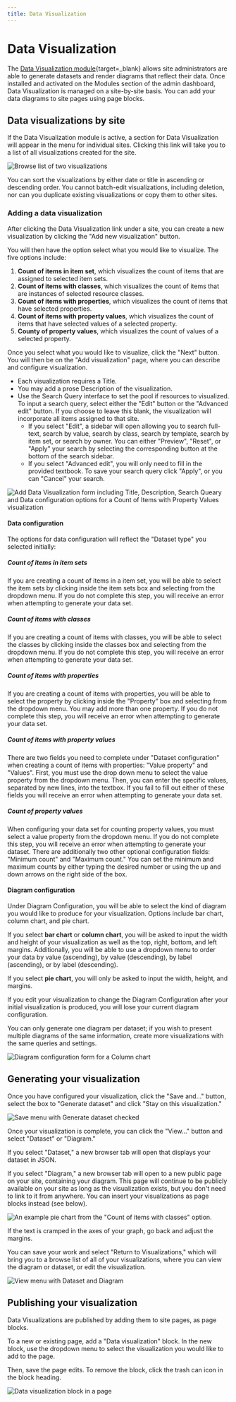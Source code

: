 ```yaml
---
title: Data Visualization
---
```

# Data Visualization

The [Data Visualization module](https://omeka.org/s/modules/Datavis){target=_blank} allows site administrators are able to generate datasets and render diagrams that reflect their data. Once installed and activated on the Modules section of the admin dashboard, Data Visualization is managed on a site-by-site basis. You can add your data diagrams to site pages using page blocks.

## Data visualizations by site
If the Data Visualization module is active, a section for Data Visualization will appear in the menu for individual sites. Clicking this link will take you to a list of all visualizations created for the site. 

![Browse list of two visualizations](../modules/modulesfiles/dataviz_browse.png)

You can sort the visualizations by either date or title in ascending or descending order. You cannot batch-edit visualizations, including deletion, nor can you duplicate existing visualizations or copy them to other sites.

### Adding a data visualization
After clicking the Data Visualization link under a site, you can create a new visualization by clicking the "Add new visualization" button.

You will then have the option select what you would like to visualize. The five options include:

1. **Count of items in item set**, which visualizes the count of items that are assigned to selected item sets.
2. **Count of items with classes**, which visualizes the count of items that are instances of selected resource classes.
3. **Count of items with properties**, which visualizes the count of items that have selected properties.
4. **Count of items with property values**, which visualizes the count of items that have selected values of a selected property.
5. **County of property values**, which visualizes the count of values of a selected property.

Once you select what you would like to visualize, click the "Next" button. You will then be on the "Add visualization" page, where you can describe and configure visualization.

- Each visualization requires a Title.
- You may add a prose Description of the visualization.
- Use the Search Query interface to set the pool if resources to visualized. To input a search query, select either the "Edit" button or the "Advanced edit" button. If you choose to leave this blank, the visualization will incorporate all items assigned to that site.
    - If you select "Edit", a sidebar will open allowing you to search full-text, search by value, search by class, search by template, search by item set, or search by owner. You can either "Preview", "Reset", or "Apply" your search by selecting the corresponding button at the bottom of the search sidebar.
    - If you select "Advanced edit", you will only need to fill in the provided textbook. To save your search query click "Apply", or you can "Cancel" your search.

![Add Data Visualization form including Title, Description, Search Queary and Data configuration options for a Count of Items with Property Values visualization](../modules/modulesfiles/dataviz_editVisualization.png)

#### Data configuration
The options for data configuration will reflect the "Dataset type" you selected initially:

##### Count of items in item sets
If you are creating a count of items in a item set, you will be able to select the item sets by clicking inside the item sets box and selecting from the dropdown menu. If you do not complete this step, you will receive an error when attempting to generate your data set.

##### Count of items with classes
If you are creating a count of items with classes, you will be able to select the classes by clicking inside the classes box and selecting from the dropdown menu. If you do not complete this step, you will receive an error when attempting to generate your data set.

##### Count of items with properties
If you are creating a count of items with properties, you will be able to select the property by clicking inside the "Property" box and selecting from the dropdown menu. You may add more than one property. If you do not complete this step, you will receive an error when attempting to generate your data set.

##### Count of items with property values
There are two fields you need to complete under "Dataset configuration" when creating a count of items with properties: "Value property" and "Values". First, you must use the drop down menu to select the value property from the dropdown menu. Then, you can enter the specific values, separated by new lines, into the textbox. If you fail to fill out either of these fields you will receive an error when attempting to generate your data set.

##### Count of property values
When configuring your data set for counting property values, you must select a value property from the dropdown menu. If you do not complete this step, you will receive an error when attempting to generate your dataset. There are additionally two other optional configuration fields: "Minimum count" and "Maximum count." You can set the minimum and maximum counts by either typing the desired number or using the up and down arrows on the right side of the box.

#### Diagram configuration
Under Diagram Configuration, you will be able to select the kind of diagram you would like to produce for your visualization. Options include bar chart, column chart, and pie chart.

If you select **bar chart** or **column chart**, you will be asked to input the width and height of your visualization as well as the top, right, bottom, and left margins. Additionally, you will be able to use a dropdown menu to order your data by value (ascending), by value (descending), by label (ascending), or by label (descending).

If you select **pie chart**, you will only be asked to input the width, height, and margins.

If you edit your visualization to change the Diagram Configuration after your initial visualization is produced, you will lose your current diagram configuration.

You can only generate one diagram per dataset; if you wish to present multiple diagrams of the same information, create more visualizations with the same queries and settings.

![Diagram configuration form for a Column chart](../modules/modulesfiles/dataviz_diagramConfig.png)

## Generating your visualization
Once you have configured your visualization, click the "Save and..." button, select the box to "Generate dataset" and click "Stay on this visualization."

![Save menu with Generate dataset checked](../modules/modulesfiles/dataviz_saveGenerate.png)

Once your visualization is complete, you can click the "View..." button and select "Dataset" or "Diagram."

If you select "Dataset," a new browser tab will open that displays your dataset in JSON.

If you select "Diagram," a new browser tab will open to a new public page on your site, containing your diagram. This page will continue to be publicly available on your site as long as the visualization exists, but you don't need to link to it from anywhere. You can insert your visualizations as page blocks instead (see below).

![An example pie chart from the "Count of items with classes" option.](modulesfiles/dataViz_piechart.png)

If the text is cramped in the axes of your graph, go back and adjust the margins.

You can save your work and select "Return to Visualizations," which will bring you to a browse list of all of your visualizations, where you can view the diagram or dataset, or edit the visualization.

![View menu with Dataset and Diagram](../modules/modulesfiles/dataviz_viewMenu.png)

## Publishing your visualization
Data Visualizations are published by adding them to site pages, as page blocks.

To a new or existing page, add a "Data visualization" block. In the new block, use the dropdown menu to select the visualization you would like to add to the page.

Then, save the page edits. To remove the block, click the trash can icon in the block heading.

![Data visualization block in a page](../modules/modulesfiles/dataviz_block.png)
